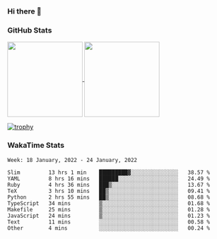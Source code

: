 ### Hi there 👋

### GitHub Stats

<a href="https://github.com/anuraghazra/github-readme-stats">
  <img align="center" height="170px" src="https://github-readme-stats.vercel.app/api/top-langs/?username=tksfjt1024&layout=compact&count_private=true&show_icons=true&show_icons=true&theme=graywhite" />
</a>
<a href="https://github.com/anuraghazra/github-readme-stats">
  <img align="center" height="170px" src="https://github-readme-stats.vercel.app/api?username=tksfjt1024&count_private=true&show_icons=true&show_icons=true&theme=graywhite" />
</a>

[![trophy](https://github-profile-trophy.vercel.app/?username=tksfjt1024)](https://github.com/ryo-ma/github-profile-trophy)

### WakaTime Stats

<!--START_SECTION:waka-->
```text
Week: 18 January, 2022 - 24 January, 2022

Slim         13 hrs 1 min    █████████▓░░░░░░░░░░░░░░░   38.57 % 
YAML         8 hrs 16 mins   ██████░░░░░░░░░░░░░░░░░░░   24.49 % 
Ruby         4 hrs 36 mins   ███▒░░░░░░░░░░░░░░░░░░░░░   13.67 % 
TeX          3 hrs 10 mins   ██▒░░░░░░░░░░░░░░░░░░░░░░   09.41 % 
Python       2 hrs 55 mins   ██▒░░░░░░░░░░░░░░░░░░░░░░   08.68 % 
TypeScript   34 mins         ▒░░░░░░░░░░░░░░░░░░░░░░░░   01.68 % 
Makefile     25 mins         ▒░░░░░░░░░░░░░░░░░░░░░░░░   01.28 % 
JavaScript   24 mins         ▒░░░░░░░░░░░░░░░░░░░░░░░░   01.23 % 
Text         11 mins         ░░░░░░░░░░░░░░░░░░░░░░░░░   00.58 % 
Other        4 mins          ░░░░░░░░░░░░░░░░░░░░░░░░░   00.24 % 
```
<!--END_SECTION:waka-->
